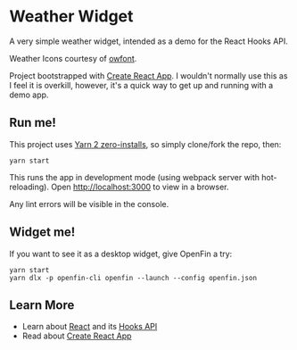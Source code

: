 # Weather Widget

A very simple weather widget, intended as a demo for the React Hooks API.

Weather Icons courtesy of [owfont](http://websygen.github.io/owfont/).

Project bootstrapped with [Create React App](https://github.com/facebook/create-react-app). I wouldn't normally use this
as I feel it is overkill, however, it's a quick way to get up and running with a demo app.

## Run me!

This project uses [Yarn 2 zero-installs](https://next.yarnpkg.com/features/zero-installs), so simply clone/fork the repo, then:

```
yarn start
```

This runs the app in development mode (using webpack server with hot-reloading). Open [http://localhost:3000](http://localhost:3000) to view in a browser.

Any lint errors will be visible in the console.

## Widget me!

If you want to see it as a desktop widget, give OpenFin a try:

```
yarn start
yarn dlx -p openfin-cli openfin --launch --config openfin.json
```

## Learn More

- Learn about [React](https://reactjs.org/) and its [Hooks API](https://reactjs.org/docs/hooks-reference.html)
- Read about [Create React App](https://facebook.github.io/create-react-app/docs/getting-started)
